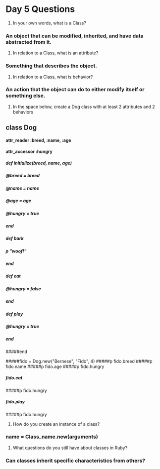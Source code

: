 # Day 5 Questions

1. In your own words, what is a Class?
###   An object that can be modified, inherited, and have data abstracted from it.
1. In relation to a Class, what is an attribute?
###   Something that describes the object.
1. In relation to a Class, what is behavior?
###  An action that the object can do to either modify itself or something else.
1. In the space below, create a Dog class with at least 2 attributes and 2 behaviors
##  class Dog
####  attr_reader :breed, :name, :age
####  attr_accessor :hungry

#####  def initialize(breed, name, age)
#####    @breed  = breed
#####    @name   = name
#####    @age    = age
#####    @hungry = true
#####  end

#####  def bark
#####    p "woof!"
#####  end

#####  def eat
#####    @hungry = false
#####  end

#####  def play
#####    @hungry = true
#####  end
#####end

#####fido = Dog.new("Bernese", "Fido", 4)
#####p fido.breed
#####p fido.name
#####p fido.age
#####p fido.hungry
##### fido.eat
#####p fido.hungry
##### fido.play
#####p fido.hungry
1. How do you create an instance of a class?
### name = Class_name.new(arguments)
1. What questions do you still have about classes in Ruby?
### Can classes inherit specific characteristics from others?
